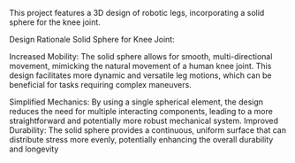 This project features a 3D design of robotic legs, incorporating a solid sphere for the knee joint. 

Design Rationale
Solid Sphere for Knee Joint:

Increased Mobility: The solid sphere allows for smooth, multi-directional movement, mimicking the natural movement of a human knee joint. This design facilitates more 
dynamic and versatile leg motions, which can be beneficial for tasks requiring complex maneuvers.

Simplified Mechanics: By using a single spherical element, the design reduces the need for multiple interacting components, leading to a more straightforward and potentially more robust mechanical system.
Improved Durability: The solid sphere provides a continuous, uniform surface that can distribute stress more evenly, potentially enhancing the overall durability and longevity 
